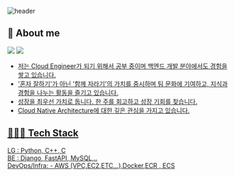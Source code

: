![header](https://capsule-render.vercel.app/api?type=rounded&color=timeGradient&text=Welcome%20to%20Yuchan's%20GitHub%20👋&animation=twinkling&fontSize=40&fontAlignY=50&fontAlign=50&height=180)

## 🤔 About me
<a href="https://velog.io/@ohyuchan123"><img src="https://img.shields.io/badge/Blog-11B48A?style=flat-square&logo=Vimeo&logoColor=white&link=https://velog.io/@ohyuchan123"/></a>
<a href="https://yuchan-log.notion.site/5675c9d0aabf4e42af8377979ec9463f?pvs=4"><img src="https://img.shields.io/badge/🐷 pig_notion_blog-20232a.svg?style=lat-square&logoColor=#FFFFF" />



- 저는 Cloud Engineer가 되기 위해서 공부 중이며 백엔드 개발 분야에서도 경험을 쌓고 있습니다.
- '혼자 잘하기'가 아닌 '함께 자라기'의 가치를 중시하며 팀 문화에 기여하고, 지식과 경험을 나누는 활동을 즐기고 있습니다.
- 성장을 최우선 가치로 둡니다. 한 주를 회고하고 성장 기회를 찾습니다.
- Cloud Native Architecture에 대한 깊은 관심을 가지고 있습니다. 

## 🧑🏻‍💻 Tech Stack
LG : Python, C++, C  
BE : Django, FastAPI, MySQL,..  
DevOps/Infra: - AWS (VPC,EC2,ETC…),Docker,ECR , ECS
